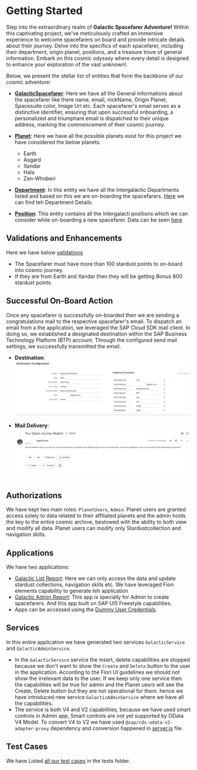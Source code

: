# Getting Started

Step into the extraordinary realm of **Galactic Spacefarer Adventure!** Within this captivating project, we've meticulously crafted an immersive experience to welcome spacefarers on board and provide intricate details about their journey. Delve into the specifics of each spacefarer, including their department, origin planet, positions, and a treasure trove of general information. Embark on this cosmic odyssey where every detail is designed to enhance your exploration of the vast unknown!.

Below, we present the stellar list of entities that form the backbone of our cosmic adventure:

- **[GalacticSpacefarer](./db/data-model.cds)**: Here we have all the General informations about the spacefarer like there name, email, nickName, Origin Planet, Spacesuite color, Image Url etc. Each spacefarer's email serves as a distinctive identifier, ensuring that upon successful onboarding, a personalized and triumphant email is dispatched to their unique address, marking the commencement of their cosmic journey.

- **[Planet](./db/data-model.cds)**: Here we have all the possible planets exist for this project we have considered the below planets.
  - Earth
  - Asgard
  - Xandar
  - Hala
  - Zen-Whoberi
- **[Department](./db/data-model.cds)**: In this entity we have all the Intergalactic Departments listed and based on this we are on-boarding the spacefarers. [Here](./db/data/galactic.spacefarer-Department.csv) we can find teh Department Details.

- **[Position](./db/data-model.cds)**: This entity contains all the Intergalacti positions which we can consider while on-boarding a new spacefarer. Data can be seen [here](./db/data/galactic.spacefarer-Position.csv)

## Validations and Enhancements

Here we have below [validations](./srv/src/controllers/galacticSpacefarerOperations.js)

- The Spacefarer must have more than 100 stardust points to on-board into cosmic journey.
- If they are from Earth and Xandar then they will be getting Bonus 800 stardust points.

## Successful On-Board Action

Once any spacefarer is successfully on-boarded then we are sending a congratulations mail to the respective spacefarer's email. To dispatch an email from a the application, we leveraged the SAP Cloud SDK mail client. In doing so, we established a designated destination within the SAP Business Technology Platform (BTP) account. Through the configured send mail settings, we successfully transmitted the email.

- **Destination**:
  ![alt text](./images/MaildestinationScreenshot.png)

- **Mail Delivery**:
  ![alt text](./images/MailScreenshot.png)

## Authorizations

We have kept two main roles: `PlanetUsers`, `Admin`. Planet users are granted access solely to data related to their affiliated planets and the admin holds the key to the entire cosmic archive, bestowed with the ability to both view and modify all data. Planet users can modify only Stardustcollection and navigation skills.

## Applications

We have two applications:

- [Galactic List Report](./app/galacticlistreport/webapp/index.html): Here we can only access the data and update stardust collections, navigation skills etc. We have leveraged Fiori elements capability to generate teh application
- [Galactic Admin Report](./app/galacticadmin/webapp/index.html): This app is specially for Admin to create spacefarers. And this app built on SAP UI5 Freestyle capabilities.
- Apps can be accessed using the [Dummy User Credentials](package.json).

## Services

In this entire application we have generated two services `GalacticService` and `GalacticAdminService`.

- In the `GalacticService` service the insert, delete capabilities are stopped because we don't want to show the `Create` and `Delete` button to the user in the application. According to the Fiori UI guidelines we should not show the irrelevant data to the user. If we keep only one service then the capabilities will be true for admin and the Planet uesrs will see the Create, Delete button but they are not operational for them. hence we have introduced new service `GalacticAdminService` where we have all the capabilities.
- The service is both V4 and V2 capabilities, because we have used smart controls in Admin app, Smart controls are not yet supported by OData V4 Model. To convert V4 to V2 we have used `@sap/cds-odata-v2-adapter-proxy` dependency and conversion happened in [server.js](./srv/server.js) file.

## Test Cases

We have Listed [all our test cases](./tests/GalacticSpacefarers.http) in the tests folder.
